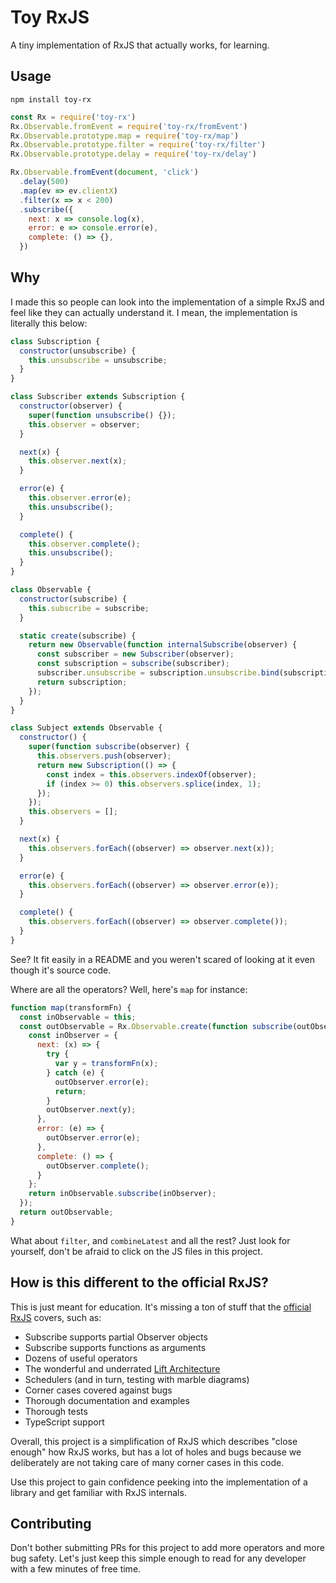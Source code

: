 # Toy RxJS

A tiny implementation of RxJS that actually works, for learning.

## Usage

`npm install toy-rx`

```js
const Rx = require('toy-rx')
Rx.Observable.fromEvent = require('toy-rx/fromEvent')
Rx.Observable.prototype.map = require('toy-rx/map')
Rx.Observable.prototype.filter = require('toy-rx/filter')
Rx.Observable.prototype.delay = require('toy-rx/delay')

Rx.Observable.fromEvent(document, 'click')
  .delay(500)
  .map(ev => ev.clientX)
  .filter(x => x < 200)
  .subscribe({
    next: x => console.log(x),
    error: e => console.error(e),
    complete: () => {},
  })
```

## Why

I made this so people can look into the implementation of a simple RxJS and feel like they can actually understand it. I mean, the implementation is literally this below:

```js
class Subscription {
  constructor(unsubscribe) {
    this.unsubscribe = unsubscribe;
  }
}

class Subscriber extends Subscription {
  constructor(observer) {
    super(function unsubscribe() {});
    this.observer = observer;
  }

  next(x) {
    this.observer.next(x);
  }

  error(e) {
    this.observer.error(e);
    this.unsubscribe();
  }

  complete() {
    this.observer.complete();
    this.unsubscribe();
  }
}

class Observable {
  constructor(subscribe) {
    this.subscribe = subscribe;
  }

  static create(subscribe) {
    return new Observable(function internalSubscribe(observer) {
      const subscriber = new Subscriber(observer);
      const subscription = subscribe(subscriber);
      subscriber.unsubscribe = subscription.unsubscribe.bind(subscription);
      return subscription;
    });
  }
}

class Subject extends Observable {
  constructor() {
    super(function subscribe(observer) {
      this.observers.push(observer);
      return new Subscription(() => {
        const index = this.observers.indexOf(observer);
        if (index >= 0) this.observers.splice(index, 1);
      });
    });
    this.observers = [];
  }

  next(x) {
    this.observers.forEach((observer) => observer.next(x));
  }

  error(e) {
    this.observers.forEach((observer) => observer.error(e));
  }

  complete() {
    this.observers.forEach((observer) => observer.complete());
  }
}
```

See? It fit easily in a README and you weren't scared of looking at it even though it's source code.

Where are all the operators? Well, here's `map` for instance:

```js
function map(transformFn) {
  const inObservable = this;
  const outObservable = Rx.Observable.create(function subscribe(outObserver) {
    const inObserver = {
      next: (x) => {
        try {
          var y = transformFn(x);
        } catch (e) {
          outObserver.error(e);
          return;
        }
        outObserver.next(y);
      },
      error: (e) => {
        outObserver.error(e);
      },
      complete: () => {
        outObserver.complete();
      }
    };
    return inObservable.subscribe(inObserver);
  });
  return outObservable;
}
```

What about `filter`, and `combineLatest` and all the rest? Just look for yourself, don't be afraid to click on the JS files in this project.

## How is this different to the official RxJS?

This is just meant for education. It's missing a ton of stuff that the [official RxJS](http://reactivex.io/rxjs/) covers, such as:

- Subscribe supports partial Observer objects
- Subscribe supports functions as arguments
- Dozens of useful operators
- The wonderful and underrated [Lift Architecture](https://github.com/ReactiveX/rxjs/blob/3ced24f2192289e441e88368c02c9df86bcb11e0/src/Observable.ts#L60-L72)
- Schedulers (and in turn, testing with marble diagrams)
- Corner cases covered against bugs
- Thorough documentation and examples
- Thorough tests
- TypeScript support

Overall, this project is a simplification of RxJS which describes "close enough" how RxJS works, but has a lot of holes and bugs because we deliberately are not taking care of many corner cases in this code.

Use this project to gain confidence peeking into the implementation of a library and get familiar with RxJS internals.

## Contributing

Don't bother submitting PRs for this project to add more operators and more bug safety. Let's just keep this simple enough to read for any developer with a few minutes of free time.